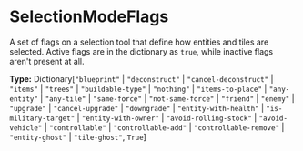 # SelectionModeFlags

A set of flags on a selection tool that define how entities and tiles are selected. Active flags are in the dictionary as `true`, while inactive flags aren't present at all.

**Type:** Dictionary[`"blueprint"` | `"deconstruct"` | `"cancel-deconstruct"` | `"items"` | `"trees"` | `"buildable-type"` | `"nothing"` | `"items-to-place"` | `"any-entity"` | `"any-tile"` | `"same-force"` | `"not-same-force"` | `"friend"` | `"enemy"` | `"upgrade"` | `"cancel-upgrade"` | `"downgrade"` | `"entity-with-health"` | `"is-military-target"` | `"entity-with-owner"` | `"avoid-rolling-stock"` | `"avoid-vehicle"` | `"controllable"` | `"controllable-add"` | `"controllable-remove"` | `"entity-ghost"` | `"tile-ghost"`, `True`]

